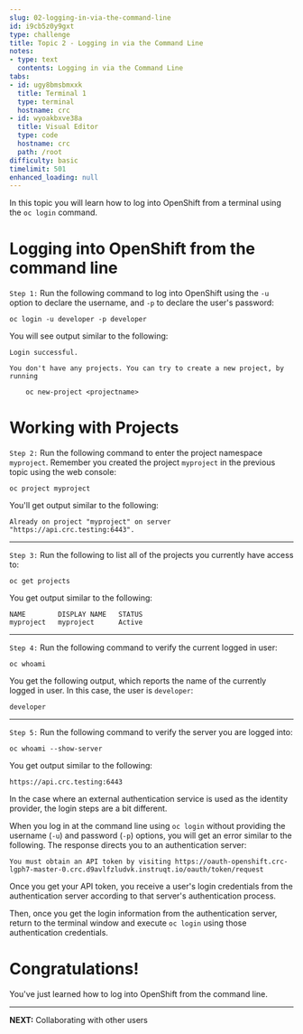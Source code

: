 ```yaml
---
slug: 02-logging-in-via-the-command-line
id: i9cb5z0y9gxt
type: challenge
title: Topic 2 - Logging in via the Command Line
notes:
- type: text
  contents: Logging in via the Command Line
tabs:
- id: ugy8bmsbmxxk
  title: Terminal 1
  type: terminal
  hostname: crc
- id: wyoakbxve38a
  title: Visual Editor
  type: code
  hostname: crc
  path: /root
difficulty: basic
timelimit: 501
enhanced_loading: null
---
```

In this topic you will learn how to log into OpenShift from a terminal using the `oc login` command.

# Logging into OpenShift from the command line

`Step 1:` Run the following command to log into OpenShift using the `-u` option to declare the username, and `-p` to declare the user's password:

```
oc login -u developer -p developer
```

You will see output similar to the following:

```
Login successful.

You don't have any projects. You can try to create a new project, by running

    oc new-project <projectname>
```

# Working with Projects

`Step 2:` Run the following command to enter the project namespace `myproject`. Remember you created the project `myproject` in the previous topic using the web console:

```
oc project myproject
```

You'll get output similar to the following:

```
Already on project "myproject" on server "https://api.crc.testing:6443".
```

----

`Step 3:` Run the following to list all of the projects you currently have access to:

```
oc get projects
```

You get output similar to the following:

```
NAME        DISPLAY NAME   STATUS
myproject   myproject      Active
```
----

`Step 4:` Run the following command to verify the current logged in user:

```
oc whoami
```

You get the following output, which reports the name of the currently logged in user. In this case, the user is `developer`:

```
developer
```

----

`Step 5:` Run the following command to verify the server you are logged into:

```
oc whoami --show-server
```
You get output similar to the following:

```
https://api.crc.testing:6443
```

In the case where an external authentication service is used as the identity provider, the login steps are a bit different.

When you log in at the command line using `oc login` without providing the username (`-u`) and password (`-p`) options, you will get an error similar to the following. The response directs you to an authentication server:

```
You must obtain an API token by visiting https://oauth-openshift.crc-lgph7-master-0.crc.d9avlfzludvk.instruqt.io/oauth/token/request
```

Once you get your API token, you receive a user's login credentials from the authentication server according to that server's authentication process.

Then, once you get the login information from the authentication server, return to the terminal window and execute `oc login` using those authentication credentials.

# Congratulations!

 You've just learned how to log into OpenShift from the command line.

----

**NEXT:** Collaborating with other users
